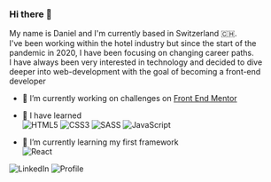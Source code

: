 ### Hi there 👋

My name is Daniel and I'm currently based in Switzerland 🇨🇭. </br>
I've been working within the hotel industry but since the start of the pandemic in 2020, I have been focusing on changing career paths. </br> 
I have always been very interested in technology and decided to dive deeper into web-development with the goal of becoming a front-end developer

- 🔭 I’m currently working on challenges on [Front End Mentor](https://www.frontendmentor.io/profile/DanK1368)

- :book: I have learned </br>
  ![HTML5](https://img.shields.io/badge/html5-%23E34F26.svg?style=for-the-badge&logo=html5&logoColor=white)
  ![CSS3](https://img.shields.io/badge/css3-%231572B6.svg?style=for-the-badge&logo=css3&logoColor=white)
  ![SASS](https://img.shields.io/badge/SASS-hotpink.svg?style=for-the-badge&logo=SASS&logoColor=white)
  ![JavaScript](https://img.shields.io/badge/javascript-%23323330.svg?style=for-the-badge&logo=javascript&logoColor=%23F7DF1E)

- 🌱 I’m currently learning my first framework  </br>
  ![React](https://img.shields.io/badge/react-%2320232a.svg?style=for-the-badge&logo=react&logoColor=%2361DAFB)


![LinkedIn](https://img.shields.io/badge/linkedin-%230077B5.svg?style=for-the-badge&logo=linkedin&logoColor=white)
![Profile](www.linkedin.com/in/daniel-kött-84a254229)

